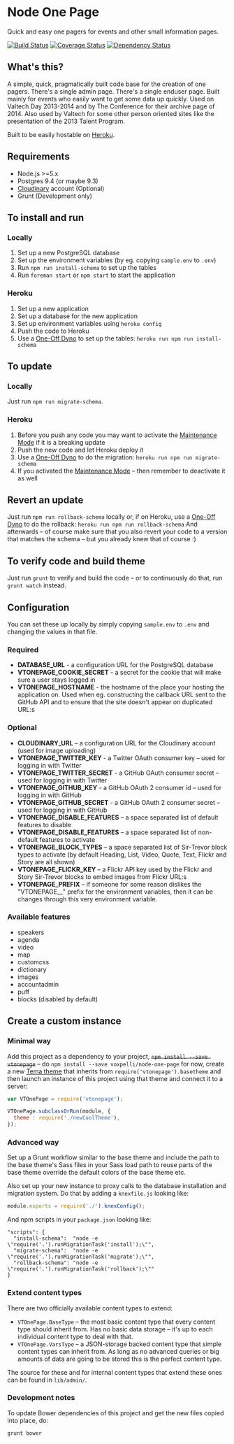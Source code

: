 # Node One Page

Quick and easy one pagers for events and other small information pages.


[![Build Status](https://travis-ci.org/voxpelli/node-one-page.svg?branch=master)](https://travis-ci.org/voxpelli/node-one-page)
[![Coverage Status](https://coveralls.io/repos/voxpelli/node-one-page/badge.svg?branch=master&service=github)](https://coveralls.io/github/voxpelli/node-one-page?branch=master)
[![Dependency Status](https://gemnasium.com/voxpelli/node-one-page.svg)](https://gemnasium.com/voxpelli/node-one-page)

## What's this?

A simple, quick, pragmatically built code base for the creation of one pagers. There's a single admin page. There's a single enduser page. Built mainly for events who easily want to get some data up quickly. Used on Valtech Day 2013-2014 and by The Conference for their archive page of 2014. Also used by Valtech for some other person oriented sites like the presentation of the 2013 Talent Program.

Built to be easily hostable on [Heroku](http://www.heroku.com/).

## Requirements

* Node.js >=5.x
* Postgres 9.4 (or maybe 9.3)
* [Cloudinary](http://cloudinary.com/) account (Optional)
* Grunt (Development only)

## To install and run

### Locally

1. Set up a new PostgreSQL database
2. Set up the environment variables (by eg. copying `sample.env` to `.env`)
3. Run `npm run install-schema` to set up the tables
4. Run `foreman start` or `npm start` to start the application

### Heroku

1. Set up a new application
2. Set up a database for the new application
3. Set up environment variables using `heroku config`
4. Push the code to Heroku
5. Use a [One-Off Dyno](https://devcenter.heroku.com/articles/one-off-dynos) to set up the tables: `heroku run npm run install-schema`

## To update

### Locally

Just run `npm run migrate-schema`.

### Heroku

1. Before you push any code you may want to activate the [Maintenance Mode](https://devcenter.heroku.com/articles/maintenance-mode) if it is a breaking update
2. Push the new code and let Heroku deploy it
3. Use a [One-Off Dyno](https://devcenter.heroku.com/articles/one-off-dynos) to do the migration: `heroku run npm run migrate-schema`
4. If you activated the [Maintenance Mode](https://devcenter.heroku.com/articles/maintenance-mode) – then remember to deactivate it as well

## Revert an update

Just run `npm run rollback-schema` locally or, if on Heroku, use a [One-Off Dyno](https://devcenter.heroku.com/articles/one-off-dynos) to do the rollback: `heroku run npm run rollback-schema` And afterwards – of course make sure that you also revert your code to a version that matches the schema – but you already knew that of course :)

## To verify code and build theme

Just run `grunt` to verify and build the code – or to continuously do that, run `grunt watch` instead.

## Configuration

You can set these up locally by simply copying `sample.env` to `.env` and changing the values in that file.

### Required

* **DATABASE_URL** - a configuration URL for the PostgreSQL database
* **VTONEPAGE_COOKIE_SECRET** - a secret for the cookie that will make sure a user stays logged in
* **VTONEPAGE_HOSTNAME** - the hostname of the place your hosting the application on. Used when eg. constructing the callback URL sent to the GitHub API and to ensure that the site doesn't appear on duplicated URL:s

### Optional

* **CLOUDINARY_URL** – a configuration URL for the Cloudinary account (used for image uploading)
* **VTONEPAGE_TWITTER_KEY** - a Twitter OAuth consumer key – used for logging in with Twitter
* **VTONEPAGE_TWITTER_SECRET** - a GitHub OAuth consumer secret – used for logging in with Twitter
* **VTONEPAGE_GITHUB_KEY** - a GitHub OAuth 2 consumer id – used for logging in with GitHub
* **VTONEPAGE_GITHUB_SECRET** - a GitHub OAuth 2 consumer secret – used for logging in with GitHub
* **VTONEPAGE_DISABLE_FEATURES** – a space separated list of default features to disable
* **VTONEPAGE_DISABLE_FEATURES** – a space separated list of non-default features to activate
* **VTONEPAGE_BLOCK_TYPES** – a space separated list of Sir-Trevor block types to activate (by default Heading, List, Video, Quote, Text, Flickr and Story are all shown)
* **VTONEPAGE_FLICKR_KEY** – a Flickr API key used by the Flickr and Story Sir-Trevor blocks to embed images from Flickr URL:s
* **VTONEPAGE_PREFIX** – if someone for some reason dislikes the "VTONEPAGE__" prefix for the environment variables, then it can be changes through this very environment variable.

### Available features

* speakers
* agenda
* video
* map
* customcss
* dictionary
* images
* accountadmin
* puff
* blocks (disabled by default)

## Create a custom instance

### Minimal way

Add this project as a dependency to your project, <del>`npm install --save vtonepage`</del> – do `npm install --save voxpelli/node-one-page` for now, create a new [Tema theme](https://www.npmjs.org/package/tema) that inherits from `require('vtonepage').basetheme` and then launch an instance of this project using that theme and connect it to a server:

```javascript
var VTOnePage = require('vtonepage');

VTOnePage.subclassOrRun(module, {
  theme : require('./newCoolTheme'),
});
```

### Advanced way

Set up a Grunt workflow similar to the base theme and include the path to the base theme's Sass files in your Sass load path to reuse parts of the base theme override the default colors of the base theme etc.

Also set up your new instance to proxy calls to the database installation and migration system. Do that by adding a `knexfile.js` looking like:

```javascript
module.exports = require('./').knexConfig();
```

And npm scripts in your `package.json` looking like:

```
"scripts": {
  "install-schema":  "node -e \"require('.').runMigrationTask('install');\"",
  "migrate-schema":  "node -e \"require('.').runMigrationTask('migrate');\"",
  "rollback-schema": "node -e \"require('.').runMigrationTask('rollback');\""
}
```

### Extend content types

There are two officially available content types to extend:

* `VTOnePage.BaseType` – the most basic content type that every content type should inherit from. Has no basic data storage – it's up to each individual content type to deal with that.
* `VTOnePage.VarsType` – a JSON-storage backed content type that simple content types can inherit from. As long as no advanced queries or big amounts of data are going to be stored this is the perfect content type.

The source for these and for internal content types that extend these ones can be found in `lib/admin/`.

### Development notes

To update Bower dependencies of this project and get the new files copied into place, do:

```
grunt bower
```
